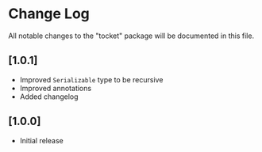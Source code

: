 # Change Log

All notable changes to the "tocket" package will be documented in this file.

## [1.0.1]
- Improved `Serializable` type to be recursive
- Improved annotations
- Added changelog

## [1.0.0]
- Initial release
